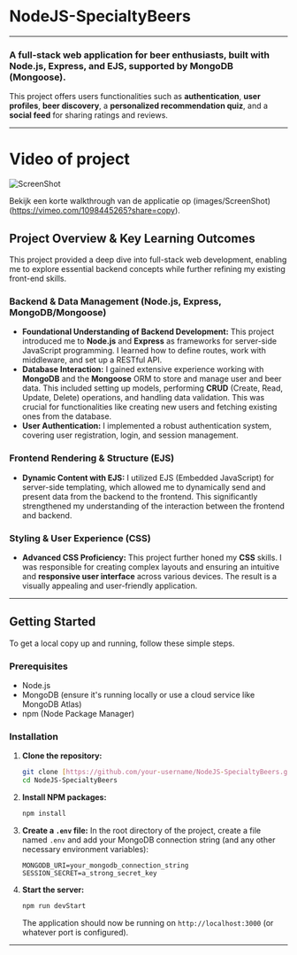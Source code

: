 # NodeJS-SpecialtyBeers

---

### A full-stack web application for beer enthusiasts, built with **Node.js**, **Express**, and **EJS**, supported by **MongoDB (Mongoose)**.

This project offers users functionalities such as **authentication**, **user profiles**, **beer discovery**, a **personalized recommendation quiz**, and a **social feed** for sharing ratings and reviews.

---
# Video of project
![ScreenShot](https://github.com/user-attachments/assets/513067f0-d6b1-45fd-ae4c-928d0bf4bcf4)


Bekijk een korte walkthrough van de applicatie op (images/ScreenShot)(https://vimeo.com/1098445265?share=copy).


## Project Overview & Key Learning Outcomes

This project provided a deep dive into full-stack web development, enabling me to explore essential backend concepts while further refining my existing front-end skills.

### Backend & Data Management (Node.js, Express, MongoDB/Mongoose)

* **Foundational Understanding of Backend Development:** This project introduced me to **Node.js** and **Express** as frameworks for server-side JavaScript programming. I learned how to define routes, work with middleware, and set up a RESTful API.
* **Database Interaction:** I gained extensive experience working with **MongoDB** and the **Mongoose** ORM to store and manage user and beer data. This included setting up models, performing **CRUD** (Create, Read, Update, Delete) operations, and handling data validation. This was crucial for functionalities like creating new users and fetching existing ones from the database.
* **User Authentication:** I implemented a robust authentication system, covering user registration, login, and session management.

### Frontend Rendering & Structure (EJS)

* **Dynamic Content with EJS:** I utilized EJS (Embedded JavaScript) for server-side templating, which allowed me to dynamically send and present data from the backend to the frontend. This significantly strengthened my understanding of the interaction between the frontend and backend.

### Styling & User Experience (CSS)

* **Advanced CSS Proficiency:** This project further honed my **CSS** skills. I was responsible for creating complex layouts and ensuring an intuitive and **responsive user interface** across various devices. The result is a visually appealing and user-friendly application.

---

## Getting Started

To get a local copy up and running, follow these simple steps.

### Prerequisites

* Node.js
* MongoDB (ensure it's running locally or use a cloud service like MongoDB Atlas)
* npm (Node Package Manager)

### Installation

1.  **Clone the repository:**
    ```bash
    git clone [https://github.com/your-username/NodeJS-SpecialtyBeers.git](https://github.com/your-username/NodeJS-SpecialtyBeers.git)
    cd NodeJS-SpecialtyBeers
    ```
2.  **Install NPM packages:**
    ```bash
    npm install
    ```
3.  **Create a `.env` file:**
    In the root directory of the project, create a file named `.env` and add your MongoDB connection string (and any other necessary environment variables):
    ```
    MONGODB_URI=your_mongodb_connection_string
    SESSION_SECRET=a_strong_secret_key
    ```
4.  **Start the server:**
    ```bash
    npm run devStart
    ```
    The application should now be running on `http://localhost:3000` (or whatever port is configured).

---
